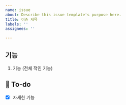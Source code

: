 ```yaml
---
name: issue
about: Describe this issue template's purpose here.
title: 이슈 제목
labels: ''
assignees: ''

---
```


## 기능
1. 기능 (전체 적인 기능)

## 🐾 To-do
- [x] 자세한 기능
